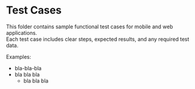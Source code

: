 # Test Cases

This folder contains sample functional test cases for mobile and web applications.  
Each test case includes clear steps, expected results, and any required test data.

Examples:
- bla-bla-bla
- bla bla bla
  - bla bla bla 
